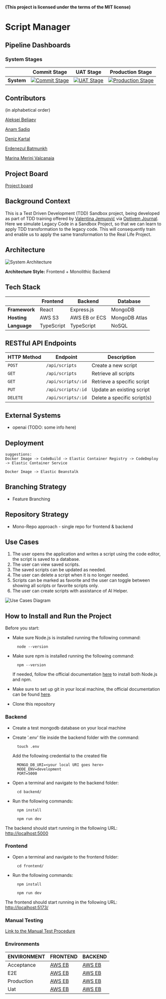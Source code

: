#### (This project is licensed under the terms of the MIT license)

# Script Manager

## Pipeline Dashboards

### System Stages

|                    | Commit Stage         | UAT Stage             |  Production Stage     |
| ------------------ | -------------------- |-----------------------|-----------------------|
| **System**         | [![Commit Stage](https://github.com/Team-DBA-TDD-Training/dummy-script-manager/actions/workflows/commit.yml/badge.svg)](https://github.com/Team-DBA-TDD-Training/dummy-script-manager/actions/workflows/commit.yml) | [![UAT Stage](https://github.com/Team-DBA-TDD-Training/dummy-script-manager/actions/workflows/uat-stage.yml/badge.svg?event=workflow_dispatch)](https://github.com/Team-DBA-TDD-Training/dummy-script-manager/actions/workflows/uat-stage.yml) | [![Production Stage](https://github.com/Team-DBA-TDD-Training/dummy-script-manager/actions/workflows/production-stage.yml/badge.svg?event=workflow_dispatch)](https://github.com/Team-DBA-TDD-Training/dummy-script-manager/actions/workflows/production-stage.yml) |


## Contributors

(in alphabetical order)

[Aleksei Beliaev](https://github.com/orgs/Team-DBA-TDD-Training/people/AleksBeliaevS3T)

[Anam Sadiq](https://github.com/orgs/Team-DBA-TDD-Training/people/anamsadiq)

[Deniz Kartal](https://github.com/orgs/Team-DBA-TDD-Training/people/dkartal)

[Erdenezul Batmunkh](https://github.com/orgs/Team-DBA-TDD-Training/people/erden3zul-3t)

[Marina Merini Valcanaia](https://github.com/orgs/Team-DBA-TDD-Training/people/marinamv885)


## Project Board

[Project board](https://github.com/orgs/Team-DBA-TDD-Training/projects/1)

## Background Context

This is a Test Driven Development (TDD) Sandbox project, being developed as part of TDD training offered by
[Valentina Jemuović](https://www.linkedin.com/in/valentinajemuovic) via [Optivem Journal](https://journal.optivem.com/).
Here we simulate Legacy Code in a Sandbox Project, so that we can learn to apply TDD transformation to the legacy code.
This will consequently train and enable us to apply the same transformation to the Real Life Project.

## Architecture

![System Architecture](system.png)

**Architecture Style:** Frontend + Monolithic Backend

## Tech Stack

|               | Frontend   | Backend       | Database      |
| ------------- | ---------- | ------------- | ------------- |
| **Framework** | React      | Express.js    | MongoDB       |
| **Hosting**   | AWS S3     | AWS EB or ECS | MongoDB Atlas |
| **Language**  | TypeScript | TypeScript    | NoSQL         |

## RESTful API Endpoints

| HTTP Method | Endpoint           | Description                  |
| ----------- |--------------------| -----------------------------|
| `POST`      | `/api/scripts`     | Create a new script          |
| `GET`       | `/api/scripts`     | Retrieve all scripts         |
| `GET`       | `/api/scripts/:id` | Retrieve a specific script   |
| `PUT`       | `/api/scripts/:id` | Update an existing script    |
| `DELETE`    | `/api/scripts/:id` | Delete a specific script(s)  |


## External Systems

- openai (TODO: some info here)

## Deployment

    suggestions:
    Docker Image -> CodeBuild -> Elastic Container Registry -> CodeDeploy -> Elastic Container Service

    Docker Image -> Elastic Beanstalk

## Branching Strategy

- Feature Branching

## Repository Strategy

- Mono-Repo approach - single repo for frontend & backend

## Use Cases

1. The user opens the application and writes a script using the code editor, the script is saved to a database.
2. The user can view saved scripts.
3. The saved scripts can be updated as needed.
4. The user can delete a script when it is no longer needed.
5. Scripts can be marked as favorite and the user can toggle between showing all scripts or favorite scripts only.
6. The user can create scripts with assistance of AI Helper.

![Use Cases Diagram](script-manager-use-case.png)

## How to Install and Run the Project

Before you start:

- Make sure Node.js is installed running the following command:

        node --version


- Make sure npm is installed running the following command:

        npm --version

    If needed, follow the official documentation [here](https://nodejs.org/en/learn/getting-started/how-to-install-nodejs) to install both Node.js and npm.

- Make sure to set up git in your local machine, the official documentation can be found [here](https://docs.github.com/en/get-started/getting-started-with-git/set-up-git).

- Clone this repository

### Backend
- Create a test mongodb database on your local machine
- Create '.env' file inside the backend folder with the command:

        touch .env


    Add the following credential to the created file

        MONGO_DB_URI=<your local URI goes here>
        NODE_ENV=development
        PORT=5000

- Open a terminal and navigate to the backend folder:

        cd backend/


- Run the following commands:


        npm install 

        npm run dev


The backend should start running in the following URL: [http://localhost:5000](http://localhost:5000)

### Frontend

- Open a terminal and navigate to the frontend folder:

        cd frontend/


- Run the following commands:

        npm install 

        npm run dev


The frontend should start running in the following URL: [http://localhost:5173/](http://localhost:5173/)

### Manual Testing
[Link to the Manual Test Procedure](manual-test-procedure)

### Environments

| ENVIRONMENT | FRONTEND                                                                          | BACKEND                                                                            |
| ----------- | --------------------------------------------------------------------------------- | ---------------------------------------------------------------------------------- |
| Acceptance  | [AWS EB](http://script-manager-frontend-acceptance.us-east-1.elasticbeanstalk.com)| [AWS EB](http://script-manager-backend-acceptance.us-east-1.elasticbeanstalk.com/) |
| E2E         | [AWS EB](http://script-manager-frontend-e2e.us-east-1.elasticbeanstalk.com)       | [AWS EB](http://script-manager-backend-e2e.us-east-1.elasticbeanstalk.com)         |
| Production  | [AWS EB](http://script-manager-frontend-production.us-east-1.elasticbeanstalk.com)| [AWS EB](http://script-manager-backend-production.us-east-1.elasticbeanstalk.com)  |
| Uat         | [AWS EB](http://script-manager-frontend-uat.us-east-1.elasticbeanstalk.com)       | [AWS EB](http://script-manager-backend-uat.us-east-1.elasticbeanstalk.com)         |
